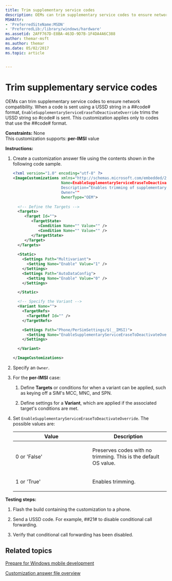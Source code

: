```yaml
---
title: Trim supplementary service codes
description: OEMs can trim supplementary service codes to ensure network compatibility.
MSHAttr:
- 'PreferredSiteName:MSDN'
- 'PreferredLib:/library/windows/hardware'
ms.assetid: 2AFF767D-E8BA-463D-9D7B-1F4DA4A6C388
author: themar-msft
ms.author: themar
ms.date: 05/02/2017
ms.topic: article


---
```


# Trim supplementary service codes


OEMs can trim supplementary service codes to ensure network compatibility. When a code is sent using a USSD string in a \#\#code\# format, `EnableSupplementaryServiceEraseToDeactivateOverride` trims the USSD string so \#code\# is sent. This customization applies only to codes that use the \#\#code\# format.

<a href="" id="constraints---none"></a>**Constraints:** None  
This customization supports: **per-IMSI** value

<a href="" id="instructions-"></a>**Instructions:**  
1.  Create a customization answer file using the contents shown in the following code sample.

    ```XML
    <?xml version="1.0" encoding="utf-8" ?>  
    <ImageCustomizations xmlns="http://schemas.microsoft.com/embedded/2004/10/ImageUpdate"  
                         Name=EnableSupplementaryServiceEraseToDeactivateOverride" 
                         Description=”Enables trimming of supplementary service that use the ##code# format”  
                         Owner=""  
                         OwnerType="OEM"> 
      
      <!-- Define the Targets --> 
      <Targets>
         <Target Id="">
            <TargetState>
               <Condition Name="" Value="" />
               <Condition Name="" Value="" />
            </TargetState>
         </Target>
      </Targets>
      
      <Static>
        <Settings Path="Multivariant">
          <Setting Name="Enable" Value="1" />
        </Settings>
        <Settings Path="AutoDataConfig">
          <Setting Name="Enable" Value="0" />
        </Settings>

      </Static>

      <!-- Specify the Variant -->
      <Variant Name=""> 
        <TargetRefs>
          <TargetRef Id="" /> 
        </TargetRefs>

        <Settings Path="Phone/PerSimSettings/$(__IMSI)"> 
          <Setting Name="EnableSupplementaryServiceEraseToDeactivateOverride" Value="" />
        </Settings>  

      </Variant>

    </ImageCustomizations>
    ```

2.  Specify an `Owner`.

3.  For the **per-IMSI** case:

    1.  Define **Targets** or conditions for when a variant can be applied, such as keying off a SIM's MCC, MNC, and SPN.

    2.  Define settings for a **Variant**, which are applied if the associated target's conditions are met.

4.  Set `EnableSupplementaryServiceEraseToDeactivateOverride`. The possible values are:

    <table>
    <colgroup>
    <col width="50%" />
    <col width="50%" />
    </colgroup>
    <thead>
    <tr class="header">
    <th>Value</th>
    <th>Description</th>
    </tr>
    </thead>
    <tbody>
    <tr class="odd">
    <td><p>0 or 'False'</p></td>
    <td><p>Preserves codes with no trimming. This is the default OS value.</p></td>
    </tr>
    <tr class="even">
    <td><p>1 or 'True'</p></td>
    <td><p>Enables trimming.</p></td>
    </tr>
    </tbody>
    </table>

     

<a href="" id="testing-steps-"></a>**Testing steps:**  
1.  Flash the build containing the customization to a phone.

2.  Send a USSD code. For example, \#\#21\# to disable conditional call forwarding.

3.  Verify that conditional call forwarding has been disabled.

## Related topics

[Prepare for Windows mobile development](https://docs.microsoft.com/en-us/windows-hardware/manufacture/mobile/preparing-for-windows-mobile-development)

[Customization answer file overview](https://docs.microsoft.com/en-us/windows-hardware/customize/mobile/mcsf/customization-answer-file)
